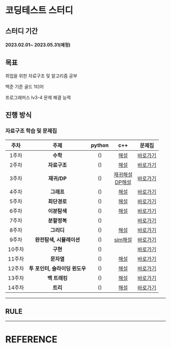 # 코딩테스트 스터디

## 스터디 기간
#### 2023.02.01~ 2023.05.31(예정)

## 목표
취업을 위한 자료구조 및 알고리즘 공부

백준 기준 골드 1티어

프로그래머스 lv3-4 문제 해결 능력

## 진행 방식


### 자료구조 학습 및 문제집
|  주차 | 주제 | python  | c++ | 문제집 |
|:---:|:---:|:---:|:---:|:---:|
| 1주차 | **수학** |()|[해설](https://blog.encrypted.gg/983)|[바로가기](./01.%20Math)|
| 2주차 | **자료구조** |()|[해설](https://blog.encrypted.gg/727)|[바로가기](./02.%20data_structure)|
| 3주차 | **재귀/DP** |()|[재귀해설](https://blog.encrypted.gg/943)<br>[DP해설](https://blog.encrypted.gg/974)|[바로가기](./03.%20DP)|
| 4주차 | **그래프** |()|[해설](https://blog.encrypted.gg/1016)|[바로가기](./04.%20graph)|
| 5주차 | **최단경로** |()|[해설](https://blog.encrypted.gg/1037)|[바로가기](./05.%20shortest%20path)|
| 6주차 | **이분탐색** |()|[해설](https://blog.encrypted.gg/985)|[바로가기](./06.%20binary%20search)|
| 7주차 | **분할정복** |()||[바로가기](./07.%20divide%20and%20conquer)|
| 8주차 | **그리디** |()|[해설](https://blog.encrypted.gg/975)|[바로가기](./08.%20greedy)|
| 9주차 | **완전탐색, 시뮬레이션** |()|[sim해설](https://blog.encrypted.gg/948)|[바로가기](./09.%20simulation)|
| 10주차 | **구현** |()||[바로가기](./10.%20implementation)|
| 11주차 | **문자열** |()|[해설](https://blog.encrypted.gg/857)|[바로가기](./11.string)|
| 12주차 | **투 포인터, 슬라이딩 윈도우** |()|[해설](https://blog.encrypted.gg/1004)|[바로가기](./12.%20two%20pointer)|
| 13주차 | **백 트래킹** |()|[해설](https://blog.encrypted.gg/945)|[바로가기](./13.%20backtracking)|
| 14주차 | **트리**|()|[해설](https://blog.encrypted.gg/1019)|[바로가기](./14.%20tree)|


---
## RULE


---
# REFERENCE
